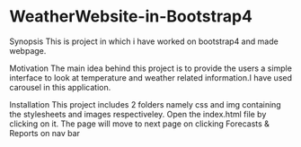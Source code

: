 # WeatherWebsite-in-Bootstrap4
Synopsis
This is project in which i have worked on bootstrap4 and made webpage.

Motivation
The main idea behind this project is to provide the users a simple interface to look at temperature and weather related information.I have used carousel in this application.

Installation
This project includes 2 folders namely css and img containing the stylesheets and images respectiveley. Open the index.html file by clicking on it. The page will move to next page on clicking Forecasts & Reports on nav bar